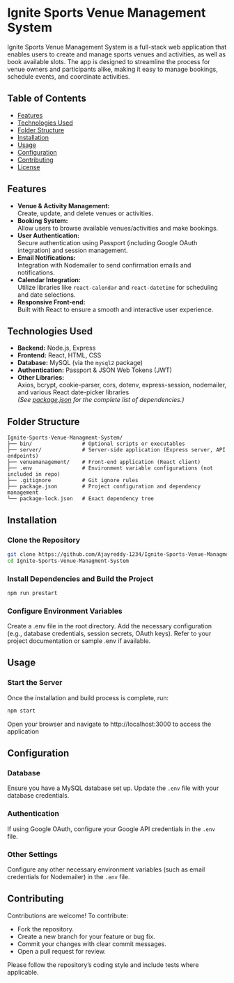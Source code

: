 # Ignite Sports Venue Management System

Ignite Sports Venue Management System is a full-stack web application that enables users to create and manage sports venues and activities, as well as book available slots. The app is designed to streamline the process for venue owners and participants alike, making it easy to manage bookings, schedule events, and coordinate activities.

## Table of Contents

- [Features](#features)
- [Technologies Used](#technologies-used)
- [Folder Structure](#folder-structure)
- [Installation](#installation)
- [Usage](#usage)
- [Configuration](#configuration)
- [Contributing](#contributing)
- [License](#license)

## Features

- **Venue & Activity Management:**  
  Create, update, and delete venues or activities.
- **Booking System:**  
  Allow users to browse available venues/activities and make bookings.
- **User Authentication:**  
  Secure authentication using Passport (including Google OAuth integration) and session management.
- **Email Notifications:**  
  Integration with Nodemailer to send confirmation emails and notifications.
- **Calendar Integration:**  
  Utilize libraries like `react-calendar` and `react-datetime` for scheduling and date selections.
- **Responsive Front-end:**  
  Built with React to ensure a smooth and interactive user experience.

## Technologies Used

- **Backend:** Node.js, Express
- **Frontend:** React, HTML, CSS
- **Database:** MySQL (via the `mysql2` package)
- **Authentication:** Passport & JSON Web Tokens (JWT)
- **Other Libraries:**  
  Axios, bcrypt, cookie-parser, cors, dotenv, express-session, nodemailer, and various React date-picker libraries  
  *(See [package.json](https://github.com/Ajayreddy-1234/Ignite-Sports-Venue-Managment-System/blob/main/package.json) for the complete list of dependencies.)*

## Folder Structure

```plaintext
Ignite-Sports-Venue-Managment-System/
├── bin/                # Optional scripts or executables
├── server/             # Server-side application (Express server, API endpoints)
├── venuemanagement/    # Front-end application (React client)
├── .env                # Environment variable configurations (not included in repo)
├── .gitignore          # Git ignore rules
├── package.json        # Project configuration and dependency management
└── package-lock.json   # Exact dependency tree
```

## Installation

### Clone the Repository
```bash
git clone https://github.com/Ajayreddy-1234/Ignite-Sports-Venue-Managment-System.git
cd Ignite-Sports-Venue-Managment-System
```
### Install Dependencies and Build the Project
```bash
npm run prestart
```
### Configure Environment Variables
Create a .env file in the root directory. Add the necessary configuration (e.g., database credentials, session secrets, OAuth keys). Refer to your project documentation or sample .env if available.

## Usage
### Start the Server
Once the installation and build process is complete, run:
```bash
npm start
```
Open  your browser and navigate to http://localhost:3000 to access the application

## Configuration

### Database
Ensure you have a MySQL database set up. Update the `.env` file with your database credentials.

### Authentication
If using Google OAuth, configure your Google API credentials in the `.env` file.

### Other Settings
Configure any other necessary environment variables (such as email credentials for Nodemailer) in the `.env` file.

## Contributing

Contributions are welcome! To contribute:
- Fork the repository.
- Create a new branch for your feature or bug fix.
- Commit your changes with clear commit messages.
- Open a pull request for review.

Please follow the repository’s coding style and include tests where applicable.

